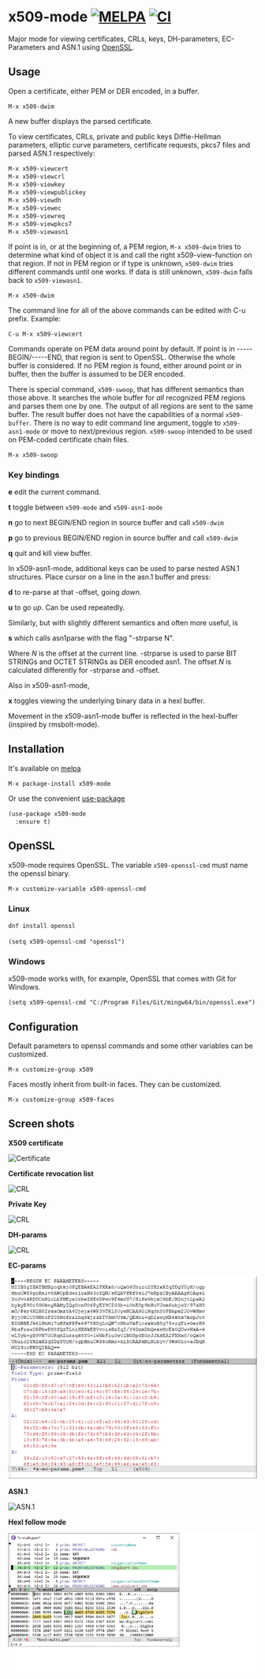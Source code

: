 # x509-mode [![MELPA](https://melpa.org/packages/x509-mode-badge.svg)](https://melpa.org/#/x509-mode) [![CI](https://github.com/jobbflykt/x509-mode/actions/workflows/test.yml/badge.svg)](https://github.com/jobbflykt/x509-mode/actions/workflows/test.yml)

Major mode for viewing certificates, CRLs, keys, DH-parameters, EC-Parameters
and ASN.1 using [OpenSSL](https://github.com/openssl/openssl).

## Usage

Open a certificate, either PEM or DER encoded, in a buffer.

    M-x x509-dwim

A new buffer displays the parsed certificate.

To view certificates, CRLs, private and public keys Diffie-Hellman parameters, elliptic curve parameters, certificate requests, pkcs7 files and parsed ASN.1 respectively:

    M-x x509-viewcert
    M-x x509-viewcrl
    M-x x509-viewkey
    M-x x509-viewpublickey
    M-x x509-viewdh
    M-x x509-viewec
    M-x x509-viewreq
    M-x x509-viewpkcs7
    M-x x509-viewasn1

If point is in, or at the beginning of, a PEM region, `M-x x509-dwim` tries to
determine what kind of object it is and call the right x509-view-function on
that region. If not in PEM region or if type is unknown, `x509-dwim` tries
different commands until one works. If data is still unknown, `x509-dwim` falls
back to `x509-viewasn1`.

    M-x x509-dwim

The command line for all of the above commands can be edited with C-u prefix. Example:

    C-u M-x x509-viewcert

Commands operate on PEM data around point by default. If point is in
-----BEGIN/-----END, that region is sent to OpenSSL. Otherwise the whole buffer
is considered. If no PEM region is found, either around point or in buffer,
then the buffer is assumed to be DER encoded.

There is special command, `x509-swoop`, that has different semantics than those above. It searches the whole buffer for _all_ recognized PEM regions and parses them one by one. The output of all regions are sent to the same buffer. The result buffer does not have the capabilities of a normal `x509-buffer`. There is no way to edit command line argument, toggle to `x509-asn1-mode` or move to next/previous region. `x509-swoop` intended to be used on PEM-coded certificate chain files.

    M-x x509-swoop

### Key bindings

**e** edit the current command.

**t** toggle between `x509-mode` and `x509-asn1-mode`

**n** go to next BEGIN/END region in source buffer and call `x509-dwim`

**p** go to previous BEGIN/END region in source buffer and call `x509-dwim`

**q** quit and kill view buffer.

In x509-asn1-mode, additional keys can be used to parse nested ASN.1
structures. Place cursor on a line in the asn.1 buffer and press:

**d** to re-parse at that -offset, going *down*.

**u** to go *up*. Can be used repeatedly.

Similarly, but with slightly different semantics and often more useful, is

**s** which calls asn1parse with the flag "-strparse N".

Where *N* is the offset at the current line. -strparse is used to parse BIT STRINGs and OCTET STRINGs as DER encoded asn1. The offset *N* is calculated differently for -strparse and -offset.

Also in x509-asn1-mode,

**x** toggles viewing the underlying binary data in a hexl buffer.

Movement in the x509-asn1-mode buffer is reflected in the hexl-buffer (inspired
by rmsbolt-mode).

## Installation

It's available on [melpa](https://melpa.org/#/x509-mode)

    M-x package-install x509-mode

Or use the convenient [use-package](https://melpa.org/#/use-package)

    (use-package x509-mode
      :ensure t)

## OpenSSL

x509-mode requires OpenSSL. The variable `x509-openssl-cmd` must name the
openssl binary.

    M-x customize-variable x509-openssl-cmd

### Linux

    dnf install openssl

    (setq x509-openssl-cmd "openssl")

### Windows

x509-mode works with, for example, OpenSSL that comes with Git for Windows.

    (setq x509-openssl-cmd "C:/Program Files/Git/mingw64/bin/openssl.exe")

## Configuration

Default parameters to openssl commands and some other variables can be
customized.

    M-x customize-group x509

Faces mostly inherit from built-in faces. They can be customized.

    M-x customize-group x509-faces

## Screen shots

**X509 certificate**

![Certificate](https://github.com/jobbflykt/x509-mode/raw/master/screenshots/screenshot-cert.png)

**Certificate revocation list**

![CRL](https://github.com/jobbflykt/x509-mode/raw/master/screenshots/screenshot-crl.png)

**Private Key**

![CRL](https://github.com/jobbflykt/x509-mode/raw/master/screenshots/screenshot-pkey.png)

**DH-params**

![CRL](https://github.com/jobbflykt/x509-mode/raw/master/screenshots/screenshot-dhparams.png)

**EC-params**

![CRL](https://github.com/jobbflykt/x509-mode/raw/master/screenshots/screenshot-ecparams.png)

**ASN.1**

![ASN.1](https://github.com/jobbflykt/x509-mode/raw/master/screenshots/screenshot-asn1.png)

**Hexl follow mode**

![hexl](https://github.com/jobbflykt/x509-mode/raw/master/screenshots/screenshot-hexl.png)
